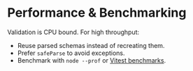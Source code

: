 # Performance & Benchmarking

Validation is CPU bound. For high throughput:

- Reuse parsed schemas instead of recreating them.
- Prefer `safeParse` to avoid exceptions.
- Benchmark with `node --prof` or [Vitest benchmarks](https://vitest.dev/guide/benchmark.html).

